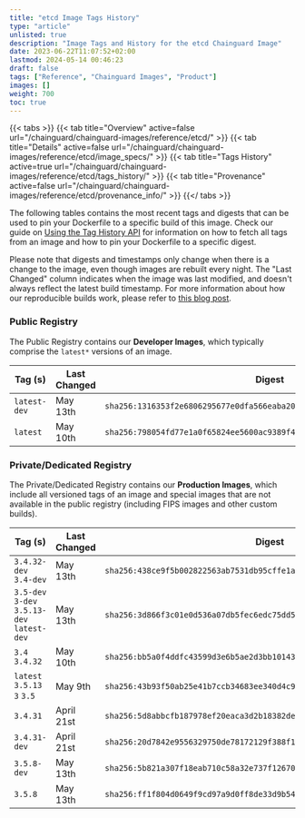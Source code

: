 ```yaml
---
title: "etcd Image Tags History"
type: "article"
unlisted: true
description: "Image Tags and History for the etcd Chainguard Image"
date: 2023-06-22T11:07:52+02:00
lastmod: 2024-05-14 00:46:23
draft: false
tags: ["Reference", "Chainguard Images", "Product"]
images: []
weight: 700
toc: true
---
```


{{< tabs >}}
{{< tab title="Overview" active=false url="/chainguard/chainguard-images/reference/etcd/" >}}
{{< tab title="Details" active=false url="/chainguard/chainguard-images/reference/etcd/image_specs/" >}}
{{< tab title="Tags History" active=true url="/chainguard/chainguard-images/reference/etcd/tags_history/" >}}
{{< tab title="Provenance" active=false url="/chainguard/chainguard-images/reference/etcd/provenance_info/" >}}
{{</ tabs >}}

The following tables contains the most recent tags and digests that can be used to pin your Dockerfile to a specific build of this image. Check our guide on [Using the Tag History API](/chainguard/chainguard-images/using-the-tag-history-api/) for information on how to fetch all tags from an image and how to pin your Dockerfile to a specific digest.

Please note that digests and timestamps only change when there is a change to the image, even though images are rebuilt every night. The "Last Changed" column indicates when the image was last modified, and doesn't always reflect the latest build timestamp. For more information about how our reproducible builds work, please refer to [this blog post](https://www.chainguard.dev/unchained/reproducing-chainguards-reproducible-image-builds).

### Public Registry
The Public Registry contains our **Developer Images**, which typically comprise the `latest*` versions of an image.

| Tag (s)       | Last Changed | Digest                                                                    |
|---------------|--------------|---------------------------------------------------------------------------|
|  `latest-dev` | May 13th     | `sha256:1316353f2e6806295677e0dfa566eaba203b69fb7afdc0dfbdd3ecb87ccecf3e` |
|  `latest`     | May 10th     | `sha256:798054fd77e1a0f65824ee5600ac9389f4caadc001be8f427d94d6d4502cb606` |


### Private/Dedicated Registry
The Private/Dedicated Registry contains our **Production Images**, which include all versioned tags of an image and special images that are not available in the public registry (including FIPS images and other custom builds).

| Tag (s)                                      | Last Changed | Digest                                                                    |
|----------------------------------------------|--------------|---------------------------------------------------------------------------|
|  `3.4.32-dev` `3.4-dev`                      | May 13th     | `sha256:438ce9f5b002822563ab7531db95cffe1aaa75400a4be7b19aac8227baf1a6ad` |
|  `3.5-dev` `3-dev` `3.5.13-dev` `latest-dev` | May 13th     | `sha256:3d866f3c01e0d536a07db5fec6edc75dd5ba869bbddd27b452389e0fac6b5979` |
|  `3.4` `3.4.32`                              | May 10th     | `sha256:bb5a0f4ddfc43599d3e6b5ae2d3bb10143b2e55954acdadea4c4c5904c9a4ae4` |
|  `latest` `3.5.13` `3` `3.5`                 | May 9th      | `sha256:43b93f50ab25e41b7ccb34683ee340d4c98e1b7ac9506e630ea383c3d20ab879` |
|  `3.4.31`                                    | April 21st   | `sha256:5d8abbcfb187978ef20eaca3d2b18382debc0f9e4095113a82136db41e34c04a` |
|  `3.4.31-dev`                                | April 21st   | `sha256:20d7842e9556329750de78172129f388f124a41b10aa679d691d01eec64eecd7` |
|  `3.5.8-dev`                                 | May 13th     | `sha256:5b821a307f18eab710c58a32e737f12670e35f9d433ca462be16b51aebab9eb9` |
|  `3.5.8`                                     | May 13th     | `sha256:ff1f804d0649f9cd97a9d0ff8de33d9b543a41bb4500c2af110e6c979d71c181` |

